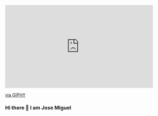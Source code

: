 <iframe src="https://giphy.com/embed/zOvBKUUEERdNm" width="480" height="270" frameBorder="0" class="giphy-embed" allowFullScreen></iframe><p><a href="https://giphy.com/gifs/coding-zOvBKUUEERdNm">via GIPHY</a></p>

### Hi there 👋 I am Jose Miguel

<!--
**JoseMiguel22/JoseMiguel22** is a ✨ _special_ ✨ repository because its `README.md` (this file) appears on your GitHub profile.

Here are some ideas to get you started:

- 🔭 I’m currently working on ...
- 🌱 I’m currently learning ...
- 👯 I’m looking to collaborate on ...
- 🤔 I’m looking for help with ...
- 💬 Ask me about ...
- 📫 How to reach me: ...
- 😄 Pronouns: ...
- ⚡ Fun fact: ...
-->
